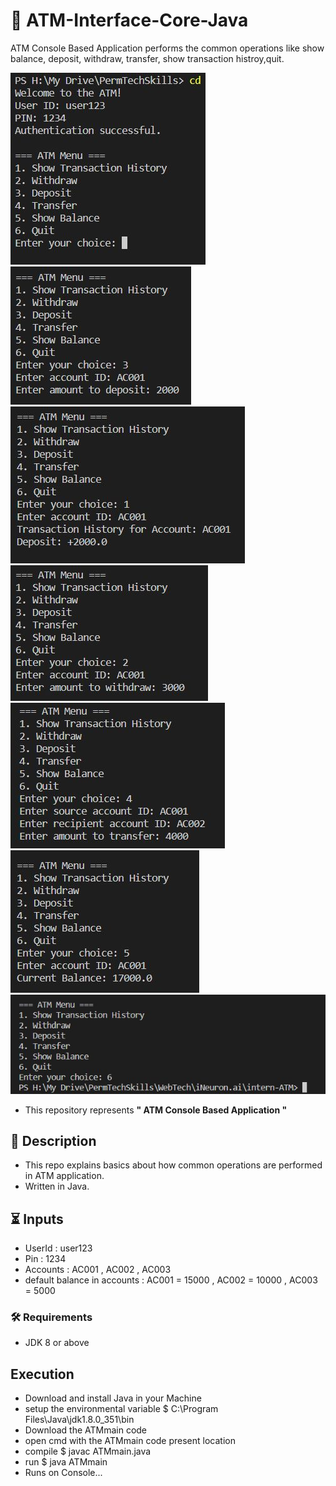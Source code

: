 # 🏧 ATM-Interface-Core-Java
ATM Console Based Application performs the common operations like show balance, deposit, withdraw, transfer, show transaction histroy,quit.

![mainOutput](https://github.com/sidduganeshsid/ATM-Interface-Core-Java/blob/master/img/main.jpg)
![opr3](https://github.com/sidduganeshsid/ATM-Interface-Core-Java/blob/master/img/atm3.jpg)
![opr1](https://github.com/sidduganeshsid/ATM-Interface-Core-Java/blob/master/img/atm1.jpg)
![opr2](https://github.com/sidduganeshsid/ATM-Interface-Core-Java/blob/master/img/atm2.jpg)
![opr4](https://github.com/sidduganeshsid/ATM-Interface-Core-Java/blob/master/img/atm4.jpg)
![opr5](https://github.com/sidduganeshsid/ATM-Interface-Core-Java/blob/master/img/atm5.jpg)
![opr6](https://github.com/sidduganeshsid/ATM-Interface-Core-Java/blob/master/img/atm6.jpg)

- This repository represents **" ATM Console Based Application "**

## 📝 Description
- This repo explains basics about how common operations are performed in ATM application.
- Written in Java.

## ⏳ Inputs
- UserId : user123
- Pin : 1234
- Accounts : AC001 , AC002 , AC003
- default balance in accounts : AC001 = 15000 , AC002 = 10000 , AC003 = 5000

### :hammer_and_wrench: Requirements
- JDK 8 or above

## Execution
- Download and install Java in your Machine
- setup the environmental variable
  $ C:\Program Files\Java\jdk1.8.0_351\bin
- Download the ATMmain code
- open cmd with the ATMmain code present location
- compile
  $ javac ATMmain.java
- run
  $ java ATMmain
- Runs on Console...
